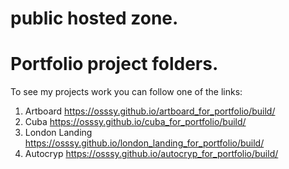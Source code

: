 # public hosted zone.

# Portfolio project folders.

To see my projects work you can follow one of the links: 
1. Artboard https://osssy.github.io/artboard_for_portfolio/build/
2. Cuba https://osssy.github.io/cuba_for_portfolio/build/
3. London Landing https://osssy.github.io/london_landing_for_portfolio/build/
4. Autocryp https://osssy.github.io/autocryp_for_portfolio/build/
